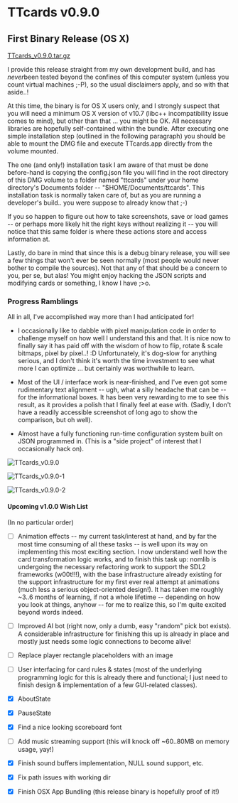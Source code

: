 # TTcards v0.9.0 #

## First Binary Release (OS X) ##

[TTcards_v0.9.0.tar.gz](https://github.com/i8degrees/ttcards/releases/download/v0.9.0/TTcards_v0.9.0.tar.gz)

I provide this release straight from my own development build, and has *never*been tested beyond the confines of this computer system (unless you count virtual machines ;-P), so the usual disclaimers apply, and so with that aside..!

At this time, the binary is for OS X users only, and I strongly suspect that you will need a minimum OS X version of v10.7 (libc++ incompatibility issue comes to mind), but other than that ... you might be OK. All necessary libraries are hopefully self-contained within the bundle. After executing one simple installation step (outlined in the following paragraph) you should be able to mount the DMG file and execute TTcards.app directly from the volume
mounted.

The one (and only!) installation task I am aware of that must be done before-hand is copying the config.json file you will find in the root directory of this DMG volume to a folder named "ttcards" under your home directory's Documents folder -- "$HOME/Documents/ttcards". This installation task is normally taken care of, but as you are running a developer's build.. you were suppose to already know that ;-)

If you so happen to figure out how to take screenshots, save or load games -- or perhaps more likely hit the right keys without realizing it -- you will notice that this same folder is where these actions store and access information at.

Lastly, do bare in mind that since this is a debug binary release, you will see a few things that won't ever be seen normally (most people would never bother to compile the sources). Not that any of that should be a concern to you, per se, but alas! You might enjoy hacking the JSON scripts and modifying cards or something, I know I have ;>o.

### Progress Ramblings ###

All in all, I've accomplished way more than I had anticipated for!

* I occasionally like to dabble with pixel manipulation code in order to
 challenge myself on how well I understand this and that. It is nice now to
 finally say it has paid off with the wisdom of how to flip, rotate & scale bitmaps, pixel by pixel..! :D Unfortunately, it's dog-slow for anything serious, and I don't think it's worth the time investment to see what more I can optimize ... but certainly was worthwhile to learn.

* Most of the UI / interface work is near-finished, and I've even got some rudimentary text alignment -- ugh, what a silly headache that can be -- for the informational boxes. It has been very rewarding to me to see this result, as it provides a polish that I finally feel at ease with. (Sadly, I don't have a readily accessible screenshot of long ago to show the comparison, but oh well).

* Almost have a fully functioning run-time configuration system built on JSON programmed in. (This is a "side project" of interest that I occasionally hack on).

![TTcards_v0.9.0](https://f.cloud.github.com/assets/1329364/1204974/f301ef6c-2572-11e3-8825-7df7daf6d307.png)

![TTcards_v0.9.0-1](https://f.cloud.github.com/assets/1329364/1230855/e6ce504c-280f-11e3-8b33-c7879ebf9ae6.png)

![TTcards_v0.9.0-2](https://f.cloud.github.com/assets/1329364/1230856/f7f51d42-280f-11e3-85a3-46fc91772745.png)

#### Upcoming v1.0.0 Wish List ####

(In no particular order)

- [ ] Animation effects -- my current task/interest at hand, and by far the most time consuming of all these tasks -- is well upon its way on implementing this most exciting section. I now understand well how the card transformation logic works, and to finish this task up: nomlib is undergoing the necessary refactoring work to support the SDL2 frameworks (w00t!!!), with the base infrastructure already existing for the support infrastructure for my first ever real attempt at animations (much less a serious object-oriented design!). It has taken me roughly ~3..6 months of learning, if not a whole lifetime -- depending on how you look at things, anyhow -- for me to realize this, so I'm quite excited beyond words indeed.

- [ ] Improved AI bot (right now, only a dumb, easy "random" pick bot exists). A considerable infrastructure for finishing this up is already in place and mostly just needs some logic connections to become alive!

- [ ] Replace player rectangle placeholders with an image

- [ ] User interfacing for card rules & states (most of the underlying programming logic for this is already there and functional; I just need to finish design & implementation of a few GUI-related classes).

- [x] AboutState
- [x] PauseState
- [x] Find a nice looking scoreboard font

- [ ] Add music streaming support (this will knock off ~60..80MB on memory usage, yay!)

- [x] Finish sound buffers implementation, NULL sound support, etc.
- [x] Fix path issues with working dir
- [x] Finish OSX App Bundling (this release binary is hopefully proof of it!)
